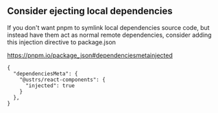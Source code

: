 ## Consider ejecting local dependencies

If you don't want pnpm to symlink local dependencies source code, but instead have them act as normal remote dependencies, consider adding this injection directive to package.json

https://pnpm.io/package_json#dependenciesmetainjected

```
{
  "dependenciesMeta": {
    "@ustrs/react-components": {
      "injected": true
    }
  },
}
```